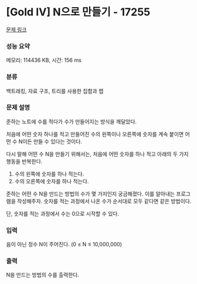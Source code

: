 # [Gold IV] N으로 만들기 - 17255 

[문제 링크](https://www.acmicpc.net/problem/17255) 

### 성능 요약

메모리: 114436 KB, 시간: 156 ms

### 분류

백트래킹, 자료 구조, 트리를 사용한 집합과 맵

### 문제 설명

<p>준하는 노트에 수를 적다가 수가 만들어지는 방식을 깨달았다.</p>

<p>처음에 어떤 숫자 하나를 적고 만들어진 수의 왼쪽이나 오른쪽에 숫자를 계속 붙이면 어떤 수 N이든 만들 수 있다는 것이다.</p>

<p>다시 말해 어떤 수 N을 만들기 위해서는, 처음에 어떤 숫자를 하나 적고 아래의 두 가지 행동을 반복한다.</p>

<ol>
	<li>수의 왼쪽에 숫자를 하나 적는다.</li>
	<li>수의 오른쪽에 숫자를 하나 적는다.</li>
</ol>

<p>준하는 어떤 수 N을 만드는 방법의 수가 몇 가지인지 궁금해졌다. 이를 알아내는 프로그램을 작성해주자. 숫자를 적는 과정에서 나온 수가 순서대로 모두 같다면 같은 방법이다.</p>

<p>단, 숫자를 적는 과정에서 수는 0으로 시작할 수 있다.</p>

### 입력 

 <p>음이 아닌 정수 N이 주어진다. (0 ≤ N ≤ 10,000,000)</p>

### 출력 

 <p>N을 만드는 방법의 수를 출력한다.</p>


